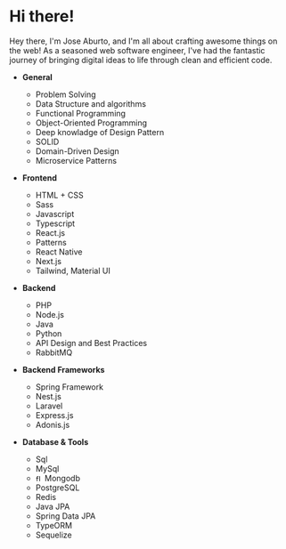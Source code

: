 # Hi there!

Hey there, I'm Jose Aburto, and I'm all about crafting awesome things on the web! As a seasoned web software engineer, I've had the fantastic journey of bringing digital ideas to life through clean and efficient code.

- **General**

  - Problem Solving
  - Data Structure and algorithms
  - Functional Programming
  - Object-Oriented Programming
  - Deep knowladge of Design Pattern
  - SOLID
  - Domain-Driven Design
  - Microservice Patterns

- **Frontend**

  - HTML + CSS
  - Sass
  - Javascript
  - Typescript
  - React.js
  - Patterns
  - React Native
  - Next.js
  - Tailwind, Material UI

- **Backend**

  - PHP
  - Node.js
  - Java
  - Python
  - API Design and Best Practices
  - RabbitMQ

- **Backend Frameworks**

  - Spring Framework
  - Nest.js
  - Laravel
  - Express.js
  - Adonis.js

- **Database & Tools**
  - Sql
  - MySql
  - <img src="https://www.vectorlogo.zone/logos/pocoo_flask/pocoo_flask-icon.svg" alt="flask" width="12" height="12"/> Mongodb
  - PostgreSQL
  - Redis
  - Java JPA
  - Spring Data JPA
  - TypeORM
  - Sequelize
